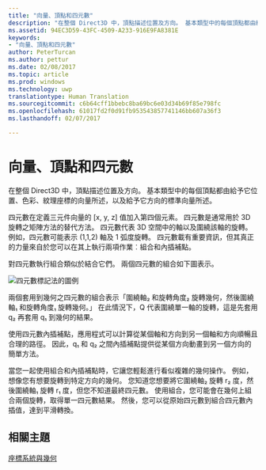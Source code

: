 ```yaml
---
title: "向量、頂點和四元數"
description: "在整個 Direct3D 中，頂點描述位置及方向。 基本類型中的每個頂點都由給予它位置、色彩、紋理座標的向量所述，以及給予它方向的標準向量所述。"
ms.assetid: 94EC3D59-43FC-4509-A233-916E9FA8381E
keywords:
- "向量、頂點和四元數"
author: PeterTurcan
ms.author: pettur
ms.date: 02/08/2017
ms.topic: article
ms.prod: windows
ms.technology: uwp
translationtype: Human Translation
ms.sourcegitcommit: c6b64cff1bbebc8ba69bc6e03d34b69f85e798fc
ms.openlocfilehash: 61017fd2f0d91fb953543857741146bb607a36f3
ms.lasthandoff: 02/07/2017

---
```


# <a name="vectors-vertices-and-quaternions"></a>向量、頂點和四元數


在整個 Direct3D 中，頂點描述位置及方向。 基本類型中的每個頂點都由給予它位置、色彩、紋理座標的向量所述，以及給予它方向的標準向量所述。

四元數在定義三元件向量的 \[x, y, z\] 值加入第四個元素。 四元數是通常用於 3D 旋轉之矩陣方法的替代方法。 四元數代表 3D 空間中的軸以及圍繞該軸的旋轉。 例如，四元數可能表示 (1,1,2) 軸及 1 弧度旋轉。 四元數載有重要資訊，但其真正的力量來自於您可以在其上執行兩項作業︰組合和內插補點。

對四元數執行組合類似於結合它們。 兩個四元數的組合如下圖表示。

![四元數標記法的圖例](images/quateq.png)

兩個套用到幾何之四元數的組合表示「圍繞軸₂ 和旋轉角度₂ 旋轉幾何，然後圍繞軸₁ 和旋轉角度₁ 旋轉幾何。」 在此情況下，Q 代表圍繞單一軸的旋轉，這是先套用 q₂ 再套用 q₁ 到幾何的結果。

使用四元數內插補點，應用程式可以計算從某個軸和方向到另一個軸和方向順暢且合理的路徑。 因此，q₁ 和 q₂ 之間內插補點提供從某個方向動畫到另一個方向的簡單方法。

當您一起使用組合和內插補點時，它讓您輕鬆進行看似複雜的幾何操作。 例如，想像您有想要旋轉到特定方向的幾何。 您知道您想要將它圍繞軸₂ 旋轉 r₂ 度，然後圍繞軸₁ 旋轉 r₁ 度，但您不知道最終四元數。 使用組合，您可能會在幾何上組合兩個旋轉，取得單一四元數結果。 然後，您可以從原始四元數到組合四元數內插值，達到平滑轉換。

## <a name="span-idrelated-topicsspanrelated-topics"></a><span id="related-topics"></span>相關主題


[座標系統與幾何](coordinate-systems-and-geometry.md)

 

 





